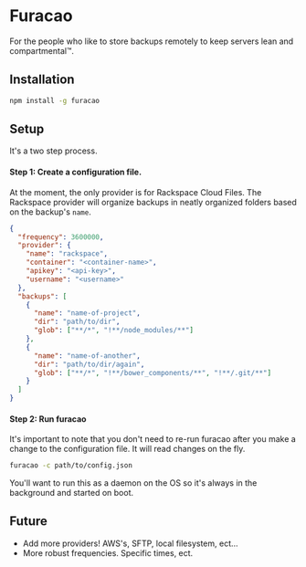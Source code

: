 # Furacao

For the people who like to store backups remotely to keep servers lean and
compartmental™.

## Installation

```bash
npm install -g furacao
```

## Setup

It's a two step process.

#### Step 1: Create a configuration file.

At the moment, the only provider is for Rackspace Cloud Files. The Rackspace
provider will organize backups in neatly organized folders based on the backup's
`name`.

```json
{
  "frequency": 3600000,
  "provider": {
    "name": "rackspace",
    "container": "<container-name>",
    "apikey": "<api-key>",
    "username": "<username>"
  },
  "backups": [
    {
      "name": "name-of-project",
      "dir": "path/to/dir",
      "glob": ["**/*", "!**/node_modules/**"]
    },
    {
      "name": "name-of-another",
      "dir": "path/to/dir/again",
      "glob": ["**/*", "!**/bower_components/**", "!**/.git/**"]
    }
  ]
}
```

#### Step 2: Run furacao

It's important to note that you don't need to re-run furacao after you make a
change to the configuration file. It will read changes on the fly.

```bash
furacao -c path/to/config.json
```

You'll want to run this as a daemon on the OS so it's always in the background
and started on boot.

## Future

* Add more providers! AWS's, SFTP, local filesystem, ect...
* More robust frequencies. Specific times, ect.
